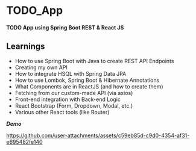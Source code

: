 # TODO_App
#### TODO App using Spring Boot REST & React JS
## Learnings
- How to use Spring Boot with Java to create REST API Endpoints
- Creating my own API
- How to integrate HSQL with Spring Data JPA
- How to use Lombok, Spring Boot & Hibernate Annotations
- What Components are in ReactJS (and how to create them)
- Fetching from our custom-made API (via axios)
- Front-end integration with Back-end Logic
- React Bootstrap (Form, Dropdown, Modal, etc.)
- Various other React tools (like Router)

***Demo***


https://github.com/user-attachments/assets/c59eb85d-c9d0-4354-af31-e695482fe140

